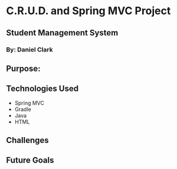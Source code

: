 # C.R.U.D. and Spring MVC Project
## Student Management System
### By: Daniel Clark

## Purpose: 


## Technologies Used
* Spring MVC
* Gradle
* Java
* HTML

## Challenges

## Future Goals

